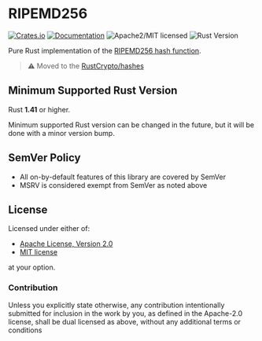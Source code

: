 # RIPEMD256

[![Crates.io][crates-badge]][crates-url]
[![Documentation][docs-badge]][docs-url]
![Apache2/MIT licensed][license-image]
![Rust Version][rustc-image]

Pure Rust implementation of the [RIPEMD256 hash function][1].

> :warning: Moved to the [RustCrypto/hashes][2]

## Minimum Supported Rust Version

Rust **1.41** or higher.

Minimum supported Rust version can be changed in the future, but it will be
done with a minor version bump.

## SemVer Policy

- All on-by-default features of this library are covered by SemVer
- MSRV is considered exempt from SemVer as noted above

## License

Licensed under either of:

 * [Apache License, Version 2.0](http://www.apache.org/licenses/LICENSE-2.0)
 * [MIT license](http://opensource.org/licenses/MIT)

at your option.

### Contribution

Unless you explicitly state otherwise, any contribution intentionally submitted
for inclusion in the work by you, as defined in the Apache-2.0 license, shall be
dual licensed as above, without any additional terms or conditions

[1]: https://en.wikipedia.org/wiki/RIPEMD
[2]: https://github.com/RustCrypto/hashes/tree/master/ripemd256

[crates-badge]: https://img.shields.io/crates/v/ripemd256.svg
[crates-url]: https://crates.io/crates/ripemd256
[docs-badge]: https://docs.rs/ripemd256/badge.svg
[docs-url]: https://docs.rs/ripemd256
[license-image]: https://img.shields.io/badge/license-Apache2.0/MIT-blue.svg
[rustc-image]: https://img.shields.io/badge/rustc-1.41+-blue.svg

